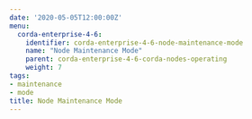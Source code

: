 ```yaml
---
date: '2020-05-05T12:00:00Z'
menu:
  corda-enterprise-4-6:
    identifier: corda-enterprise-4-6-node-maintenance-mode
    name: "Node Maintenance Mode"
    parent: corda-enterprise-4-6-corda-nodes-operating
    weight: 7
tags:
- maintenance
- mode
title: Node Maintenance Mode
---
```

